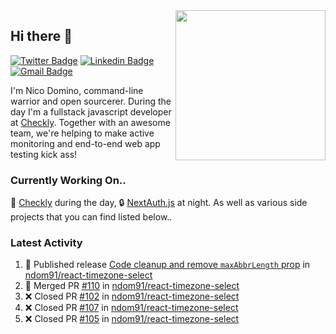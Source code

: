 <img align="right" src="https://user-images.githubusercontent.com/7415984/172472491-91b16eac-fa22-4ecf-92df-d687139fd1f9.gif" width="240" />

## Hi there 👋

[![Twitter Badge](https://img.shields.io/badge/-@ndom91-1ca0f1?style=flat-square&labelColor=1ca0f1&logo=twitter&logoColor=white&link=https://twitter.com/ndom91)](https://twitter.com/ndom91) [![Linkedin Badge](https://img.shields.io/badge/-ndom91-blue?style=flat-square&logo=Linkedin&logoColor=white&link=https://www.linkedin.com/in/ndom91/)](https://www.linkedin.com/in/ndom91/) [![Gmail Badge](https://img.shields.io/badge/-yo@ndo.dev-c14438?style=flat-square&logo=mail.ru&logoColor=white&link=mailto:yo@ndo.dev)](mailto:yo@ndo.dev)

I'm Nico Domino, command-line warrior and open sourcerer. During the day I'm a fullstack javascript developer at [Checkly](https://checklyhq.com). Together with an awesome team, we're helping to make active monitoring and end-to-end web app testing kick ass!

### Currently Working On..

🦝 [Checkly](https://checklyhq.com) during the day, 🔒 [NextAuth.js](https://github.com/nextauthjs/next-auth) at night. As well as various side projects that you can find listed below..

<!--START_SECTION_PROFILE_VIEWS:readme-info-->
<!--END_SECTION_PROFILE_VIEWS:readme-info-->

<!--START_SECTION_DAILY_COMMIT:readme-info-->
<!--END_SECTION_DAILY_COMMIT:readme-info-->

<!--START_SECTION_WEEKLY_COMMIT:readme-info-->
<!--END_SECTION_WEEKLY_COMMIT:readme-info-->

### Latest Activity

<!--START_SECTION:activity-->
1. 🚀 Published release [Code cleanup and remove `maxAbbrLength` prop](https://github.com/ndom91/react-timezone-select/releases/tag/v3.0.2) in [ndom91/react-timezone-select](https://github.com/ndom91/react-timezone-select)
2. 🎉 Merged PR [#110](https://github.com/ndom91/react-timezone-select/pull/110) in [ndom91/react-timezone-select](https://github.com/ndom91/react-timezone-select)
3. ❌ Closed PR [#102](https://github.com/ndom91/react-timezone-select/pull/102) in [ndom91/react-timezone-select](https://github.com/ndom91/react-timezone-select)
4. ❌ Closed PR [#107](https://github.com/ndom91/react-timezone-select/pull/107) in [ndom91/react-timezone-select](https://github.com/ndom91/react-timezone-select)
5. ❌ Closed PR [#105](https://github.com/ndom91/react-timezone-select/pull/105) in [ndom91/react-timezone-select](https://github.com/ndom91/react-timezone-select)
<!--END_SECTION:activity-->
